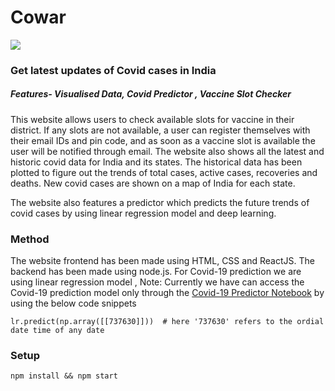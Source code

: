 # Cowar
<img src="https://img.etimg.com/thumb/width-1200,height-900,imgsize-261105,resizemode-1,msid-79592510/prime/pharma-and-healthcare/2021-is-all-about-vaccine-transportation-piramal-schott-kaisha-are-ready-with-sturdy-vials.jpg"/>

### Get latest updates of Covid cases in India 

##### Features- Visualised Data, Covid Predictor , Vaccine Slot Checker
This website allows users to check available slots for vaccine in their district. If any slots are not available, a user can register themselves with their email IDs and pin code, and as soon as a vaccine slot is available the user will be notified through email. The website also shows all the latest and historic covid data for India and its states. The historical data has been plotted to figure out the trends of total cases, active cases, recoveries and deaths. New covid cases are shown on a map of India for each state.

The website also features a predictor which predicts the future trends of covid cases by using linear regression model and deep learning.



### Method
The website frontend has been made using HTML, CSS and ReactJS. The backend has been made using node.js. 
For Covid-19 prediction we are using linear regression model , 
Note: Currently we have can access the Covid-19 prediction model only through the [Covid-19 Predictor Notebook](https://github.com/ayugupt/technohack2021/blob/master/covid-19%20India.ipynb) by using the below code snippets
```
lr.predict(np.array([[737630]]))  # here '737630' refers to the ordial date time of any date
```

### Setup
```
npm install && npm start
```



